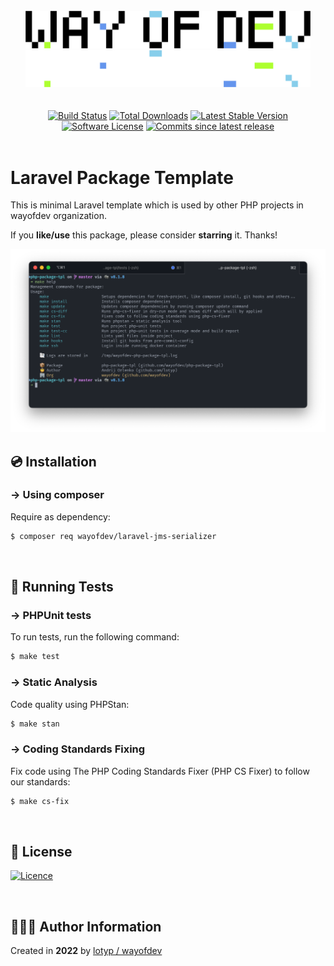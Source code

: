 <br>

<div align="center">
<img width="456" src="https://raw.githubusercontent.com/wayofdev/ansible-role-tpl/master/assets/logo.gh-light-mode-only.png#gh-light-mode-only">
<img width="456" src="https://raw.githubusercontent.com/wayofdev/ansible-role-tpl/master/assets/logo.gh-dark-mode-only.png#gh-dark-mode-only">
</div>


<br>

<br>

<div align="center">
<a href="https://github.com/wayofdev/laravel-jms-serializer/actions"><img alt="Build Status" src="https://img.shields.io/endpoint.svg?url=https%3A%2F%2Factions-badge.atrox.dev%2Fwayofdev%2Flaravel-jms-serializer%2Fbadge&style=flat-square"/></a>
<a href="https://packagist.org/packages/wayofdev/laravel-jms-serializer"><img src="https://img.shields.io/packagist/dt/wayofdev/laravel-jms-serializer?&style=flat-square" alt="Total Downloads"></a>
<a href="https://packagist.org/packages/wayofdev/laravel-jms-serializer"><img src="https://img.shields.io/packagist/v/wayofdev/laravel-jms-serializer?&style=flat-square" alt="Latest Stable Version"></a>
<a href="https://packagist.org/packages/wayofdev/laravel-jms-serializer"><img src="https://img.shields.io/packagist/l/wayofdev/laravel-jms-serializer?style=flat-square&color=blue" alt="Software License"/></a>
<a href="https://packagist.org/packages/wayofdev/laravel-jms-serializer"><img alt="Commits since latest release" src="https://img.shields.io/github/commits-since/wayofdev/laravel-jms-serializer/latest?style=flat-square"></a>
</div>

<br>

# Laravel Package Template

This is minimal Laravel template which is used by other PHP projects in wayofdev organization.

If you **like/use** this package, please consider **starring** it. Thanks!

![Screenshot](assets/screenshot.png)

## 💿 Installation

### → Using composer

Require as dependency:

```bash
$ composer req wayofdev/laravel-jms-serializer
```

<br>

## 🧪 Running Tests

### → PHPUnit tests

To run tests, run the following command:

```bash
$ make test
```

### → Static Analysis

Code quality using PHPStan:

```bash
$ make stan
```

### → Coding Standards Fixing

Fix code using The PHP Coding Standards Fixer (PHP CS Fixer) to follow our standards:

```bash
$ make cs-fix
```

<br>

## 🤝 License

[![Licence](https://img.shields.io/github/license/wayofdev/laravel-jms-serializer?style=for-the-badge&color=blue)](./LICENSE)

<br>

## 🙆🏼‍♂️ Author Information

Created in **2022** by [lotyp / wayofdev](https://github.com/wayofdev)

<br>
